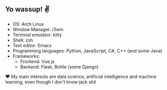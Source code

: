 <h2> Yo wassup! ✌️ </h2>

 
  - OS: Arch Linux
  - Window Manager: i3wm
  - Terminal emulator: kitty
  - Shell: zsh
  - Text editor: Emacs
  - Programming languages:  Python, JavaScript, C#, C++ (and some Java)
  - Frameworks:
    - Frontend: Vue.js
    - Backend: Flask, Bottle (some Django)
    
  ❤ My main interests are data science, artificial intelligence and machine learning, even though I don't know jack shit
     
